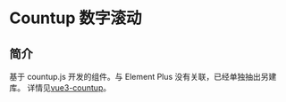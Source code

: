 # Countup 数字滚动

## 简介

基于 countup.js 开发的组件。与 Element Plus 没有关联，已经单独抽出另建库。
详情见[vue3-countup](https://github.com/cxzhub/vue3-countup)。
